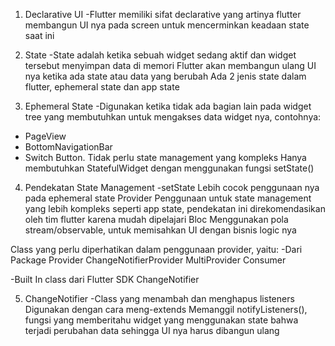 1. Declarative UI
-Flutter memiliki sifat declarative yang artinya flutter membangun UI nya pada screen untuk mencerminkan keadaan state saat ini

2. State
-State adalah ketika sebuah widget sedang aktif dan widget tersebut menyimpan data di memori
Flutter akan membangun ulang UI nya ketika ada state atau data yang berubah
Ada 2 jenis state dalam flutter, ephemeral state dan app state

3. Ephemeral State
-Digunakan ketika tidak ada bagian lain pada widget tree yang membutuhkan untuk mengakses data widget nya, contohnya: 
- PageView
- BottomNavigationBar
- Switch Button.
Tidak perlu state management yang kompleks
Hanya membutuhkan StatefulWidget dengan menggunakan fungsi setState()

4. Pendekatan State Management
-setState
	Lebih cocok penggunaan nya pada ephemeral state
Provider
Penggunaan untuk state management yang lebih kompleks seperti app state, pendekatan ini direkomendasikan oleh tim flutter karena mudah dipelajari
Bloc
Menggunakan pola stream/observable, untuk memisahkan UI dengan bisnis logic nya

Class yang perlu diperhatikan dalam penggunaan provider, yaitu: 
-Dari Package Provider
ChangeNotifierProvider
MultiProvider
Consumer

-Built In class dari Flutter SDK
ChangeNotifier

5. ChangeNotifier
-Class yang menambah dan menghapus listeners
Digunakan dengan cara meng-extends
Memanggil notifyListeners(), fungsi yang memberitahu widget yang menggunakan state bahwa terjadi perubahan data sehingga UI nya harus dibangun ulang


